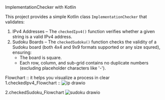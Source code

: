 ImplementationChecker with Kotlin

This project provides a simple Kotlin class `ImplementationChecker` that validates:

1. IPv4 Addresses – The `checkedIpv4()` function verifies whether a given string is a valid IPv4 address.
2. Sudoku Boards – The `checkedSudoku()` function checks the validity of a Sudoku board (both 4x4 and 9x9 formats supported or any size squred), ensuring:
   - The board is square.
   - Each row, column, and sub-grid contains no duplicate numbers (excluding placeholder characters like '-').
     
Flowchart :: it helps you visualize a process in clear 
 1.checkedIpv4_Flowchart :: ![ip drawio](https://github.com/user-attachments/assets/1ff22229-1335-4b60-ad3e-5023a1f9e707)


 2.checkedSudoku_Flowchart ![sudoku drawio](https://github.com/user-attachments/assets/0cfd4379-3a8b-433e-91b2-7f7c821f5fd2)

 

